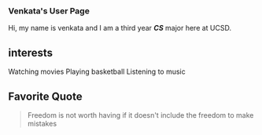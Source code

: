 ### Venkata's User Page
Hi, my name is venkata and I am a third year ***CS*** major here at UCSD.


## interests 
Watching movies
Playing basketball 
Listening to music

## Favorite Quote 

> Freedom is not worth having if it doesn't include the freedom to make mistakes
